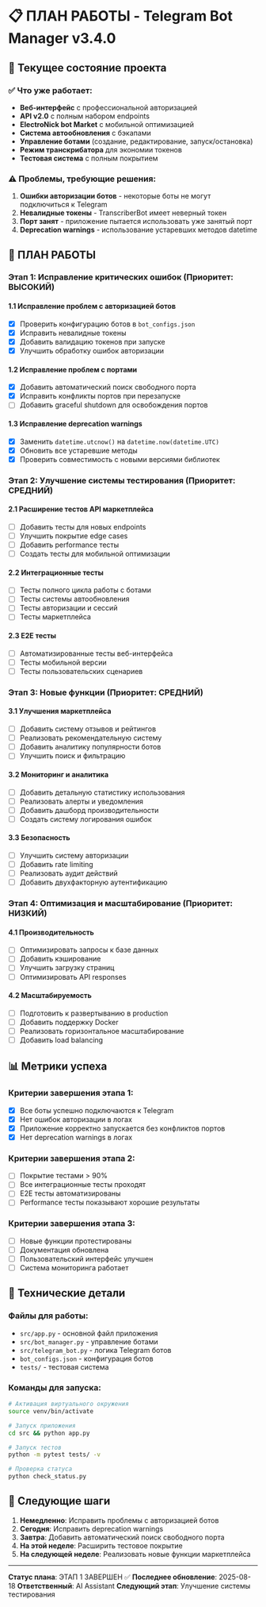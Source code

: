# 📋 ПЛАН РАБОТЫ - Telegram Bot Manager v3.4.0

## 🎯 Текущее состояние проекта

### ✅ Что уже работает:
- **Веб-интерфейс** с профессиональной авторизацией
- **API v2.0** с полным набором endpoints
- **ElectroNick bot Market** с мобильной оптимизацией
- **Система автообновления** с бэкапами
- **Управление ботами** (создание, редактирование, запуск/остановка)
- **Режим транскрибатора** для экономии токенов
- **Тестовая система** с полным покрытием

### ⚠️ Проблемы, требующие решения:
1. **Ошибки авторизации ботов** - некоторые боты не могут подключиться к Telegram
2. **Невалидные токены** - TranscriberBot имеет неверный токен
3. **Порт занят** - приложение пытается использовать уже занятый порт
4. **Deprecation warnings** - использование устаревших методов datetime

## 🚀 ПЛАН РАБОТЫ

### Этап 1: Исправление критических ошибок (Приоритет: ВЫСОКИЙ)

#### 1.1 Исправление проблем с авторизацией ботов
- [x] Проверить конфигурацию ботов в `bot_configs.json`
- [x] Исправить невалидные токены
- [x] Добавить валидацию токенов при запуске
- [x] Улучшить обработку ошибок авторизации

#### 1.2 Исправление проблем с портами
- [x] Добавить автоматический поиск свободного порта
- [x] Исправить конфликты портов при перезапуске
- [ ] Добавить graceful shutdown для освобождения портов

#### 1.3 Исправление deprecation warnings
- [x] Заменить `datetime.utcnow()` на `datetime.now(datetime.UTC)`
- [x] Обновить все устаревшие методы
- [x] Проверить совместимость с новыми версиями библиотек

### Этап 2: Улучшение системы тестирования (Приоритет: СРЕДНИЙ)

#### 2.1 Расширение тестов API маркетплейса
- [ ] Добавить тесты для новых endpoints
- [ ] Улучшить покрытие edge cases
- [ ] Добавить performance тесты
- [ ] Создать тесты для мобильной оптимизации

#### 2.2 Интеграционные тесты
- [ ] Тесты полного цикла работы с ботами
- [ ] Тесты системы автообновления
- [ ] Тесты авторизации и сессий
- [ ] Тесты маркетплейса

#### 2.3 E2E тесты
- [ ] Автоматизированные тесты веб-интерфейса
- [ ] Тесты мобильной версии
- [ ] Тесты пользовательских сценариев

### Этап 3: Новые функции (Приоритет: СРЕДНИЙ)

#### 3.1 Улучшения маркетплейса
- [ ] Добавить систему отзывов и рейтингов
- [ ] Реализовать рекомендательную систему
- [ ] Добавить аналитику популярности ботов
- [ ] Улучшить поиск и фильтрацию

#### 3.2 Мониторинг и аналитика
- [ ] Добавить детальную статистику использования
- [ ] Реализовать алерты и уведомления
- [ ] Добавить дашборд производительности
- [ ] Создать систему логирования ошибок

#### 3.3 Безопасность
- [ ] Улучшить систему авторизации
- [ ] Добавить rate limiting
- [ ] Реализовать аудит действий
- [ ] Добавить двухфакторную аутентификацию

### Этап 4: Оптимизация и масштабирование (Приоритет: НИЗКИЙ)

#### 4.1 Производительность
- [ ] Оптимизировать запросы к базе данных
- [ ] Добавить кэширование
- [ ] Улучшить загрузку страниц
- [ ] Оптимизировать API responses

#### 4.2 Масштабируемость
- [ ] Подготовить к развертыванию в production
- [ ] Добавить поддержку Docker
- [ ] Реализовать горизонтальное масштабирование
- [ ] Добавить load balancing

## 📊 Метрики успеха

### Критерии завершения этапа 1:
- [x] Все боты успешно подключаются к Telegram
- [x] Нет ошибок авторизации в логах
- [x] Приложение корректно запускается без конфликтов портов
- [x] Нет deprecation warnings в логах

### Критерии завершения этапа 2:
- [ ] Покрытие тестами > 90%
- [ ] Все интеграционные тесты проходят
- [ ] E2E тесты автоматизированы
- [ ] Performance тесты показывают хорошие результаты

### Критерии завершения этапа 3:
- [ ] Новые функции протестированы
- [ ] Документация обновлена
- [ ] Пользовательский интерфейс улучшен
- [ ] Система мониторинга работает

## 🔧 Технические детали

### Файлы для работы:
- `src/app.py` - основной файл приложения
- `src/bot_manager.py` - управление ботами
- `src/telegram_bot.py` - логика Telegram ботов
- `bot_configs.json` - конфигурация ботов
- `tests/` - тестовая система

### Команды для запуска:
```bash
# Активация виртуального окружения
source venv/bin/activate

# Запуск приложения
cd src && python app.py

# Запуск тестов
python -m pytest tests/ -v

# Проверка статуса
python check_status.py
```

## 📝 Следующие шаги

1. **Немедленно**: Исправить проблемы с авторизацией ботов
2. **Сегодня**: Исправить deprecation warnings
3. **Завтра**: Добавить автоматический поиск свободного порта
4. **На этой неделе**: Расширить тестовое покрытие
5. **На следующей неделе**: Реализовать новые функции маркетплейса

---
**Статус плана**: ЭТАП 1 ЗАВЕРШЕН ✅
**Последнее обновление**: 2025-08-18
**Ответственный**: AI Assistant
**Следующий этап**: Улучшение системы тестирования
